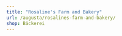 ```yaml
---
title: "Rosaline's Farm and Bakery"
url: /augusta/rosalines-farm-and-bakery/
shop: Bäckerei
---
```

